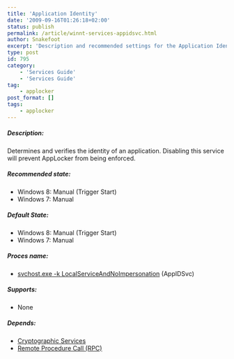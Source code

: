 ```yaml
---
title: 'Application Identity'
date: '2009-09-16T01:26:18+02:00'
status: publish
permalink: /article/winnt-services-appidsvc.html
author: Snakefoot
excerpt: 'Description and recommended settings for the Application Identity Service.'
type: post
id: 795
category:
    - 'Services Guide'
    - 'Services Guide'
tag:
    - applocker
post_format: []
tags:
    - applocker
---
```

##### Description:

 Determines and verifies the identity of an application. Disabling this service will prevent AppLocker from being enforced.
 
##### Recommended state:

- Windows 8: Manual (Trigger Start)
- Windows 7: Manual

##### Default State:

- Windows 8: Manual (Trigger Start)
- Windows 7: Manual

##### Proces name:

- [svchost.exe -k LocalServiceAndNoImpersonation](/article/winnt-services-wrapper.html) (AppIDSvc)

##### Supports:

- None

##### Depends:

- [Cryptographic Services](/article/winnt-services-cryptsvc.html)
- [Remote Procedure Call (RPC)](/article/winnt-services-rpcss.html)